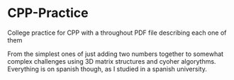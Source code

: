 # CPP-Practice
College practice for CPP with a throughout PDF file describing each one of them

From the simplest ones of just adding two numbers together to somewhat complex challenges using 3D matrix structures and cyoher algorythms. Everything is on spanish though, as I studied in a spanish university.
